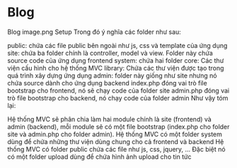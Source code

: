 # Blog

Blog
image.png
Setup
Trong đó ý nghĩa các folder như sau:

public: chứa các file public bên ngoài như js, css và template của ứng dụng
site: chứa ba folder chính là controller, model và view. Folder này chứa source code của ứng dụng frontend
system: chứa hai folder
core: Các thư viện cấu hình cho hệ thống MVC
library: Chứa các thư viện được tạo trong quá trình xây dựng ứng dụng
admin: folder này giống như site nhưng nó chứa source dành cho ứng dụng backend
index.php đóng vai trò file bootstrap cho frontend, nó sẽ chạy code của folder site
admin.php đóng vai trò file bootstrap cho backend, nó chạy code của folder admin
Như vậy tóm lại:

Hệ thống MVC sẽ phân chia làm hai module chính là site (frontend) và admin (backend), mỗi module sẽ có một file bootstrap (index.php cho folder site và admin.php cho folder admin).
Hệ thống MVC có một folder system dùng để chứa những thư viện dùng chung cho cả frontend và backend
Hệ thống MVC có folder public chứa các file như js, css, jquery, ... Đặc biệt nó có một folder upload dùng để chứa hình ảnh upload cho tin tức

